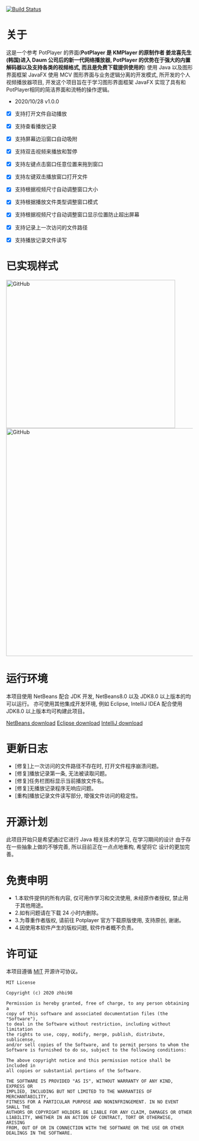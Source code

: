 
[![Build Status](https://travis-ci.com/zhbi98/PotPlayer.svg?branch=master)](https://travis-ci.com/zhbi98/PotPlayer)

# 关于

这是一个参考 PotPlayer 的界面(**PotPlayer 是 KMPlayer 的原制作者
姜龙喜先生(韩国)进入 Daum 公司后的新一代网络播放器, PotPlayer
的优势在于强大的内置解码器以及支持各类的视频格式, 而且是免费下载提供使用的**) 
使用 Java 以及图形界面框架 JavaFX 使用 MCV 图形界面与业务逻辑分离的开发模式, 
所开发的个人视频播放器项目, 开发这个项目旨在于学习图形界面框架 JavaFX 
实现了具有和 PotPlayer相同的简洁界面和流畅的操作逻辑。

- 2020/10/28 v1.0.0
- [x] 支持打开文件自动播放
- [x] 支持查看播放记录
- [x] 支持屏幕边沿窗口自动吸附
- [x] 支持双击视频来播放和暂停
- [x] 支持左键点击窗口任意位置来拖到窗口
- [x] 支持左键双击播放窗口打开文件
- [x] 支持根据视频尺寸自动调整窗口大小
- [x] 支持根据播放文件类型调整窗口模式
- [x] 支持根据视频尺寸自动调整窗口显示位置防止超出屏幕
- [x] 支持记录上一次访问的文件路径
- [x] 支持播放记录文件读写


# 已实现样式

<img align="center" src="https://github.com/zhbi98/PotPlayer/blob/master/logo/20210509181933630.jpg" alt="GitHub" title="GitHub,Social Coding" width="456" height="400"/>

<img align="center" src="https://github.com/zhbi98/PotPlayer/blob/master/logo/20210509182256488.jpg" alt="GitHub" title="GitHub,Social Coding" width="912" height="615"/>


# 运行环境
本项目使用 NetBeans 配合 JDK 开发, NetBeans8.0 以及 JDK8.0 以上版本的均可以运行。
亦可使用其他集成开发环境, 例如 Eclipse, IntelliJ IDEA 配合使用 JDK8.0 以上版本均可构建此项目。

[NetBeans download](https://netbeans.apache.org//)
[Eclipse download](https://www.eclipse.org/downloads/)
[IntelliJ download](https://www.jetbrains.com/zh-cn/idea/promo/)


# 更新日志
- [修复]上一次访问的文件路径不存在时, 打开文件程序崩溃问题。
- [修复]播放记录第一条, 无法被读取问题。
- [修复]任务栏图标显示当前播放文件名。
- [修复]无播放记录程序无响应问题。
- [重构]播放记录文件读写部分, 增强文件访问的稳定性。


# 开源计划
此项目开始只是希望通过它进行 Java 相关技术的学习, 在学习期间的设计
由于存在一些抽象上做的不够完善, 所以目前正在一点点地重构, 希望将它
设计的更加完善。


# 免责申明
- 1.本软件提供的所有内容, 仅可用作学习和交流使用, 未经原作者授权, 禁止用于其他用途。
- 2.如有问题请在下载 24 小时内删除。
- 3.为尊重作者版权, 请前往 Potplayer 官方下载原版使用, 支持原创, 谢谢。
- 4.因使用本软件产生的版权问题, 软件作者概不负责。


# 许可证

本项目遵循 [MIT](https://opensource.org/licenses/MIT) 开源许可协议。

```
MIT License

Copyright (c) 2020 zhbi98

Permission is hereby granted, free of charge, to any person obtaining a
copy of this software and associated documentation files (the "Software"),
to deal in the Software without restriction, including without limitation
the rights to use, copy, modify, merge, publish, distribute, sublicense,
and/or sell copies of the Software, and to permit persons to whom the
Software is furnished to do so, subject to the following conditions:

The above copyright notice and this permission notice shall be included in
all copies or substantial portions of the Software.

THE SOFTWARE IS PROVIDED "AS IS", WITHOUT WARRANTY OF ANY KIND, EXPRESS OR
IMPLIED, INCLUDING BUT NOT LIMITED TO THE WARRANTIES OF MERCHANTABILITY,
FITNESS FOR A PARTICULAR PURPOSE AND NONINFRINGEMENT. IN NO EVENT SHALL THE
AUTHORS OR COPYRIGHT HOLDERS BE LIABLE FOR ANY CLAIM, DAMAGES OR OTHER
LIABILITY, WHETHER IN AN ACTION OF CONTRACT, TORT OR OTHERWISE, ARISING
FROM, OUT OF OR IN CONNECTION WITH THE SOFTWARE OR THE USE OR OTHER
DEALINGS IN THE SOFTWARE.
```
